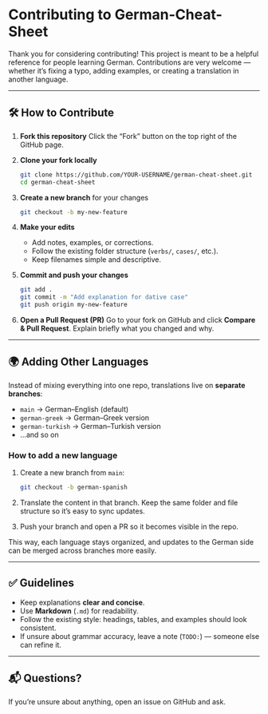 # Contributing to German-Cheat-Sheet

Thank you for considering contributing! This project is meant to be a helpful reference for people learning German. Contributions are very welcome — whether it’s fixing a typo, adding examples, or creating a translation in another language.

---

## 🛠 How to Contribute

1. **Fork this repository**
   Click the “Fork” button on the top right of the GitHub page.

2. **Clone your fork locally**

   ```bash
   git clone https://github.com/YOUR-USERNAME/german-cheat-sheet.git
   cd german-cheat-sheet
   ```

3. **Create a new branch** for your changes

   ```bash
   git checkout -b my-new-feature
   ```

4. **Make your edits**

   * Add notes, examples, or corrections.
   * Follow the existing folder structure (`verbs/`, `cases/`, etc.).
   * Keep filenames simple and descriptive.

5. **Commit and push your changes**

   ```bash
   git add .
   git commit -m "Add explanation for dative case"
   git push origin my-new-feature
   ```

6. **Open a Pull Request (PR)**
   Go to your fork on GitHub and click **Compare & Pull Request**.
   Explain briefly what you changed and why.

---

## 🌍 Adding Other Languages

Instead of mixing everything into one repo, translations live on **separate branches**:

* `main` → German–English (default)
* `german-greek` → German–Greek version
* `german-turkish` → German–Turkish version
* …and so on

### How to add a new language

1. Create a new branch from `main`:

   ```bash
   git checkout -b german-spanish
   ```

2. Translate the content in that branch.
   Keep the same folder and file structure so it’s easy to sync updates.

3. Push your branch and open a PR so it becomes visible in the repo.

This way, each language stays organized, and updates to the German side can be merged across branches more easily.

---

## ✅ Guidelines

* Keep explanations **clear and concise**.
* Use **Markdown** (`.md`) for readability.
* Follow the existing style: headings, tables, and examples should look consistent.
* If unsure about grammar accuracy, leave a note (`TODO:`) — someone else can refine it.

---

## 📬 Questions?

If you’re unsure about anything, open an issue on GitHub and ask.
